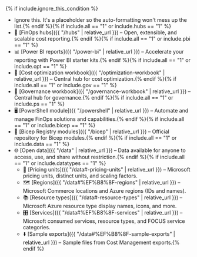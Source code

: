 <!-- markdownlint-disable MD041 -->

{% if include.ignore_this_condition %}

- Ignore this. It's a placeholder so the auto-formatting won't mess up the list.{% endif %}{% if include.all == "1" or include.hubs == "1" %}
- 🏦 [FinOps hubs]({{ "/hubs" | relative_url }}) – Open, extensible, and scalable cost reporting.{% endif %}{% if include.all == "1" or include.pbi == "1" %}
- 📊 [Power BI reports]({{ "/power-bi" | relative_url }}) – Accelerate your reporting with Power BI starter kits.{% endif %}{% if include.all == "1" or include.opt == "1" %}
- 📒 [Cost optimization workbook]({{ "/optimization-workbook" | relative_url }}) – Central hub for cost optimization.{% endif %}{% if include.all == "1" or include.gov == "1" %}
- 📒 [Governance workbook]({{ "/governance-workbook" | relative_url }}) – Central hub for governance.{% endif %}{% if include.all == "1" or include.ps == "1" %}
- 🖥️ [PowerShell module]({{ "/powershell" | relative_url }}) – Automate and manage FinOps solutions and capabilities.{% endif %}{% if include.all == "1" or include.bicep == "1" %}
- 🦾 [Bicep Registry modules]({{ "/bicep" | relative_url }}) – Official repository for Bicep modules.{% endif %}{% if include.all == "1" or include.data == "1" %}
- 🌐 [Open data]({{ "/data" | relative_url }}) – Data available for anyone to access, use, and share without restriction.{% endif %}{% if include.all == "1" or include.datatypes == "1" %}
  - 📏 [Pricing units]({{ "/data#-pricing-units" | relative_url }}) – Microsoft pricing units, distinct units, and scaling factors.
  - 🗺️ [Regions]({{ "/data#%EF%B8%8F-regions" | relative_url }}) – Microsoft Commerce locations and Azure regions (IDs and names).
  - 📚 [Resource types]({{ "/data#-resource-types" | relative_url }}) – Microsoft Azure resource type display names, icons, and more.
  - 🎛️ [Services]({{ "/data#%EF%B8%8F-services" | relative_url }}) – Microsoft consumed services, resource types, and FOCUS service categories.
  - ⬇️ [Sample exports]({{ "/data#%EF%B8%8F-sample-exports" | relative_url }}) – Sample files from Cost Management exports.{% endif %}

